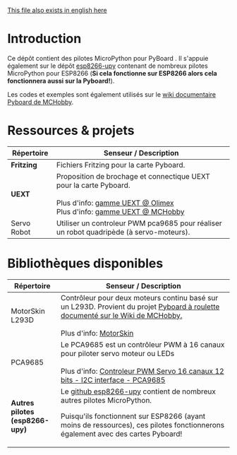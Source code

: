 [This file also exists in english here](readme_eng.md)

# Introduction

Ce dépôt contient des pilotes MicroPython pour PyBoard . Il s'appuie également sur le dépôt [esp8266-upy](https://github.com/mchobby/esp8266-upy) contenant de nombreux pilotes MicroPython pour ESP8266 (__Si cela fonctionne sur ESP8266 alors cela fonctionnera aussi sur la Pyboard!__).

Les codes et exemples sont également utilisés sur le [wiki documentaire Pyboard de MCHobby](https://wiki.mchobby.be/index.php?title=MicroPython-Accueil).

# Ressources & projets

<table>
<thead>
  <th>Répertoire</th><th>Senseur / Description</th>
</thead>
<tbody>
  <tr><td><strong>Fritzing</strong></td>
      <td>Fichiers Fritzing pour la carte Pyboard.<br />
      </td>
  </tr>
  <tr><td><strong>UEXT</strong></td>
      <td>Proposition de brochage et connectique UEXT pour la carte Pyboard.<br /><br />
Plus d'info: <a href="https://www.olimex.com/Products/Modules/">gamme UEXT @ Olimex</a><br />
Plus d'info: <a href="https://shop.mchobby.be/fr/138-uext">gamme UEXT @ MCHobby</a> 
      </td>
  </tr>
  <tr><td>Servo Robot</td>
      <td>Utiliser un controleur PWM pca9685 pour réaliser un robot quadripède (à servo-moteurs).
      </td>
  </tr>
  
</tbody>
</table>

# Bibliothèques disponibles 

<table>
<thead>
  <th>Répertoire</th><th>Senseur / Description</th>
</thead>
<tbody>
  <tr><td>MotorSkin<br />L293D</td>
      <td>Contrôleur pour deux moteurs continu basé sur un L293D. Provient du projet <a href="https://wiki.mchobby.be/index.php?title=Hack-MotorSkin">Pyboard à roulette documenté sur le Wiki de MCHobby.</a><br /><br />
Plus d'info: <a href="https://shop.mchobby.be/fr/micropython/918-pyboard-motor-skin-3232100009189.html">MotorSkin</a>
      </td>
  </tr>

  <tr><td>PCA9685</td>
      <td>Le PCA9685 est un contrôleur PWM à 16 canaux pour piloter servo moteur ou LEDs<br /><br />
Plus d'info: <a href="https://shop.mchobby.be/fr/breakout/89-adafruit-controleur-pwm-servo-16-canaux-12-bits-i2c-interface-pca9685-3232100000896-adafruit.html">Controleur PWM Servo 16 canaux 12 bits - I2C interface - PCA9685</a>
      </td>
  </tr>

  <tr><td><strong>Autres pilotes<br />(esp8266-upy)</strong></td>
      <td>Le <a href="https://github.com/mchobby/esp8266-upy">github esp8266-upy</a> contient de nombreux autres pilotes MicroPython.

Puisqu'ils fonctionnent sur ESP8266 (ayant moins de ressources), ces pilotes fonctionnerons également avec des cartes Pyboard!
      </td>
  </tr>

</tbody>
</table>
